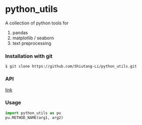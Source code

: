 # python_utils
A collection of python tools for

1. pandas  
2. matplotlib / seaborn
3. text preprocessing  

### Installation with git

```
$ git clone https://github.com/Shiutang-Li/python_utils.git
```

### API

[link](https://github.com/Shiutang-Li/python_utils/blob/master/doc/api_index.md)

### Usage

```python
import python_utils as pu
pu.METHOD_NAME(arg1, arg2)
```
